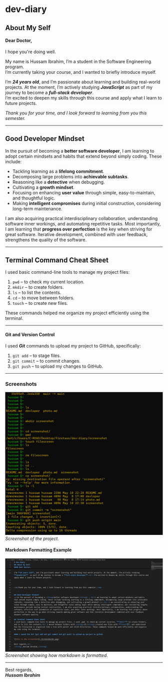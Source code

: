 # dev-diary

## About My Self
#### Dear Doctor,  
I hope you're doing well.

<p>My name is Hussam Ibrahim, I’m a student in the Software Engineering program.<br> I’m currently taking your course, and I wanted to briefly introduce myself.</p>

I’m ***24 years old***, and I’m passionate about learning and building real-world projects. At the moment, I’m actively studying ***JavaScript*** as part of my journey to become a ***full-stack developer***.<br> I’m excited to deepen my skills through this course and apply what I learn to future projects.

*Thank you for your time, and I look forward to learning from you this semester.*

---

## Good Developer Mindset
<p>In the pursuit of becoming a <strong>better software developer</strong>, I am learning to adopt certain mindsets and habits that extend beyond simply coding. These include:</p>

- Tackling learning as a **lifelong commitment**.
- Decomposing large problems into **achievable subtasks**.
- Reasoning like a **detective** when debugging.
- Cultivating a **growth mindset**.
- Focusing on enhancing **user value** through simple, easy-to-maintain, and thoughtful logic.
- Making **intelligent compromises** during initial construction, considering long-term maintenance.

I am also acquiring practical interdisciplinary collaboration, understanding software inner workings, and automating repetitive tasks. Most importantly, I am learning that **progress over perfection** is the key when striving for great software. Iterative development, combined with user feedback, strengthens the quality of the software.

---

## Terminal Command Cheat Sheet
I used basic command-line tools to manage my project files:

1. `pwd` – to check my current location.
2. `mkdir` – to create folders.
3. `ls` – to list the contents.
4. `cd` – to move between folders.
5. `touch` – to create new files.

These commands helped me organize my project efficiently using the terminal.

---

#### Git and Version Control
I used ***Git*** commands to upload my project to GitHub, specifically:

1. `git add` – to stage files.
2. `git commit` – to commit changes.
3. `git push` – to upload my changes to GitHub.

---

### Screenshots

![This is the screenshot01](./Screenshot01.png)  
_Screenshot of the project._

#### Markdown Formatting Example
![This is the markdown formatting](Screenshot02.png)  
_Screenshot showing how markdown is formatted._

---

Best regards,  
***Hussam Ibrahim***
